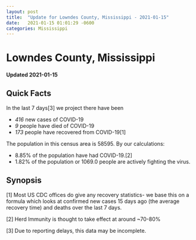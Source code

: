 ```yaml
---
layout: post
title:  "Update for Lowndes County, Mississippi - 2021-01-15"
date:   2021-01-15 01:01:29 -0600
categories: Mississippi
---
```


# Lowndes County, Mississippi
#### Updated 2021-01-15

## Quick Facts

In the last 7 days[3] we project there have been
- *416* new cases of COVID-19
- *9* people have died of COVID-19
- *173* people have recovered from COVID-19[1]

The population in this census area is 58595. By our calculations:
- 8.85% of the population have had COVID-19.[2]
- 1.82% of the population or 1069.0 people are actively fighting the virus.

## Synopsis




[1] Most US CDC offices do give any recovery statistics- we base this on a formula which looks at confirmed new cases
15 days ago (the average recovery time) and deaths over the last 7 days.

[2] Herd Immunity is thought to take effect at around ~70-80%

[3] Due to reporting delays, this data may be incomplete.
 
    